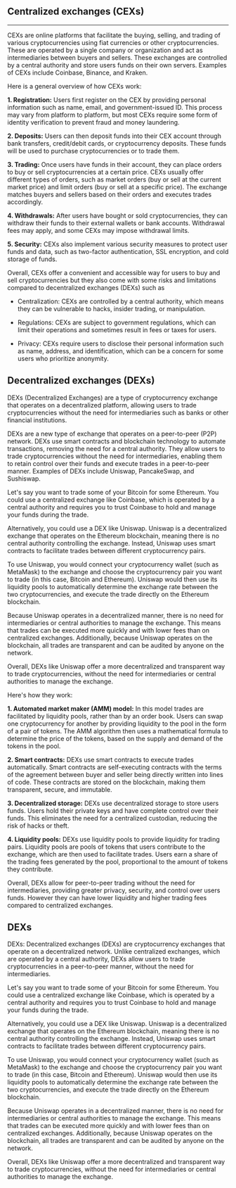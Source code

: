 ## Centralized exchanges (CEXs)

<hr>

CEXs are online platforms that facilitate the buying, selling, and trading of various cryptocurrencies using fiat currencies or other cryptocurrencies. These are operated by a single company or organization and act as intermediaries between buyers and sellers. These exchanges are controlled by a central authority and store users funds on their own servers. Examples of CEXs include Coinbase, Binance, and Kraken.

Here is a general overview of how CEXs work:

**1. Registration:** Users first register on the CEX by providing personal information such as name, email, and government-issued ID. This process may vary from platform to platform, but most CEXs require some form of identity verification to prevent fraud and money laundering.

**2. Deposits:** Users can then deposit funds into their CEX account through bank transfers, credit/debit cards, or cryptocurrency deposits. These funds will be used to purchase cryptocurrencies or to trade them.

**3. Trading:** Once users have funds in their account, they can place orders to buy or sell cryptocurrencies at a certain price. CEXs usually offer different types of orders, such as market orders (buy or sell at the current market price) and limit orders (buy or sell at a specific price). The exchange matches buyers and sellers based on their orders and executes trades accordingly.

**4. Withdrawals:** After users have bought or sold cryptocurrencies, they can withdraw their funds to their external wallets or bank accounts. Withdrawal fees may apply, and some CEXs may impose withdrawal limits.

**5. Security:** CEXs also implement various security measures to protect user funds and data, such as two-factor authentication, SSL encryption, and cold storage of funds.

Overall, CEXs offer a convenient and accessible way for users to buy and sell cryptocurrencies but they also come with some risks and limitations compared to decentralized exchanges (DEXs) such as

- Centralization: CEXs are controlled by a central authority, which means they can be vulnerable to hacks, insider trading, or manipulation.

- Regulations: CEXs are subject to government regulations, which can limit their operations and sometimes result in fees or taxes for users.

- Privacy: CEXs require users to disclose their personal information such as name, address, and identification, which can be a concern for some users who prioritize anonymity.

## Decentralized exchanges (DEXs)

DEXs (Decentralized Exchanges) are a type of cryptocurrency exchange that operates on a decentralized platform, allowing users to trade cryptocurrencies without the need for intermediaries such as banks or other financial institutions.

DEXs are a new type of exchange that operates on a peer-to-peer (P2P) network. DEXs use smart contracts and blockchain technology to automate transactions, removing the need for a central authority. They allow users to trade cryptocurrencies without the need for intermediaries, enabling them to retain control over their funds and execute trades in a peer-to-peer manner.  Examples of DEXs include Uniswap, PancakeSwap, and Sushiswap.

Let's say you want to trade some of your Bitcoin for some Ethereum. You could use a centralized exchange like Coinbase, which is operated by a central authority and requires you to trust Coinbase to hold and manage your funds during the trade.

Alternatively, you could use a DEX like Uniswap. Uniswap is a decentralized exchange that operates on the Ethereum blockchain, meaning there is no central authority controlling the exchange. Instead, Uniswap uses smart contracts to facilitate trades between different cryptocurrency pairs.

To use Uniswap, you would connect your cryptocurrency wallet (such as MetaMask) to the exchange and choose the cryptocurrency pair you want to trade (in this case, Bitcoin and Ethereum). Uniswap would then use its liquidity pools to automatically determine the exchange rate between the two cryptocurrencies, and execute the trade directly on the Ethereum blockchain.

Because Uniswap operates in a decentralized manner, there is no need for intermediaries or central authorities to manage the exchange. This means that trades can be executed more quickly and with lower fees than on centralized exchanges. Additionally, because Uniswap operates on the blockchain, all trades are transparent and can be audited by anyone on the network.

Overall, DEXs like Uniswap offer a more decentralized and transparent way to trade cryptocurrencies, without the need for intermediaries or central authorities to manage the exchange.

Here's how they work:

**1. Automated market maker (AMM) model:** In this model trades are facilitated by liquidity pools, rather than by an order book. Users can swap one cryptocurrency for another by providing liquidity to the pool in the form of a pair of tokens. The AMM algorithm then uses a mathematical formula to determine the price of the tokens, based on the supply and demand of the tokens in the pool.

**2. Smart contracts:** DEXs use smart contracts to execute trades automatically. Smart contracts are self-executing contracts with the terms of the agreement between buyer and seller being directly written into lines of code. These contracts are stored on the blockchain, making them transparent, secure, and immutable.

**3. Decentralized storage:** DEXs use decentralized storage to store users funds. Users hold their private keys and have complete control over their funds. This eliminates the need for a centralized custodian, reducing the risk of hacks or theft.

**4. Liquidity pools:** DEXs use liquidity pools to provide liquidity for trading pairs. Liquidity pools are pools of tokens that users contribute to the exchange, which are then used to facilitate trades. Users earn a share of the trading fees generated by the pool, proportional to the amount of tokens they contribute.

Overall, DEXs allow for peer-to-peer trading without the need for intermediaries, providing greater privacy, security, and control over users funds. However they can have lower liquidity and higher trading fees compared to centralized exchanges.


## DEXs

DEXs: Decentralized exchanges (DEXs) are cryptocurrency exchanges that operate on a decentralized network. Unlike centralized exchanges, which are operated by a central authority, DEXs allow users to trade cryptocurrencies in a peer-to-peer manner, without the need for intermediaries.

Let's say you want to trade some of your Bitcoin for some Ethereum. You could use a centralized exchange like Coinbase, which is operated by a central authority and requires you to trust Coinbase to hold and manage your funds during the trade.

Alternatively, you could use a DEX like Uniswap. Uniswap is a decentralized exchange that operates on the Ethereum blockchain, meaning there is no central authority controlling the exchange. Instead, Uniswap uses smart contracts to facilitate trades between different cryptocurrency pairs.

To use Uniswap, you would connect your cryptocurrency wallet (such as MetaMask) to the exchange and choose the cryptocurrency pair you want to trade (in this case, Bitcoin and Ethereum). Uniswap would then use its liquidity pools to automatically determine the exchange rate between the two cryptocurrencies, and execute the trade directly on the Ethereum blockchain.

Because Uniswap operates in a decentralized manner, there is no need for intermediaries or central authorities to manage the exchange. This means that trades can be executed more quickly and with lower fees than on centralized exchanges. Additionally, because Uniswap operates on the blockchain, all trades are transparent and can be audited by anyone on the network.

Overall, DEXs like Uniswap offer a more decentralized and transparent way to trade cryptocurrencies, without the need for intermediaries or central authorities to manage the exchange.